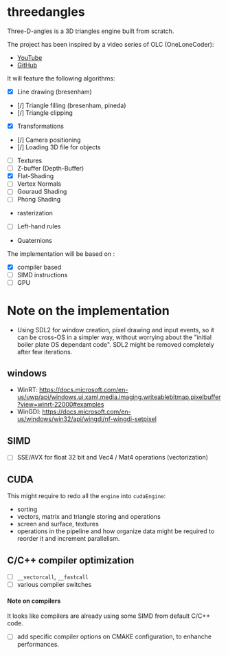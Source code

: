 ﻿# threedangles

Three-D-angles is a 3D triangles engine built from scratch.

The project has been inspired by a video series of OLC (OneLoneCoder):
- [YouTube](https://www.youtube.com/watch?v=ih20l3pJoeU)
- [GitHub](https://github.com/OneLoneCoder)


It will feature the following algorithms:

- [x] Line drawing (bresenham)
- [/] Triangle filling (bresenham, pineda)
- [/] Triangle clipping
- [x] Transformations
- [/] Camera positioning
- [/] Loading 3D file for objects
- [ ] Textures
- [ ] Z-buffer (Depth-Buffer)
- [x] Flat-Shading
- [ ] Vertex Normals
- [ ] Gouraud Shading
- [ ] Phong Shading
- rasterization
- [ ] Left-hand rules
- Quaternions

The implementation will be based on :

- [x] compiler based
- [ ] SIMD instructions
- [ ] GPU

# Note on the implementation

- Using SDL2 for window creation, pixel drawing and input events, so it can be cross-OS in a simpler way,
  without worrying about the "initial boiler plate OS dependant code".
  SDL2 might be removed completely after few iterations.

## windows
- WinRT: https://docs.microsoft.com/en-us/uwp/api/windows.ui.xaml.media.imaging.writeablebitmap.pixelbuffer?view=winrt-22000#examples
- WinGDI: https://docs.microsoft.com/en-us/windows/win32/api/wingdi/nf-wingdi-setpixel

## SIMD
- [ ] SSE/AVX for float 32 bit and Vec4 / Mat4 operations (vectorization)

## CUDA
This might require to redo all the `engine` into `cudaEngine`:

- sorting
- vectors, matrix and triangle storing and operations
- screen and surface, textures
- operations in the pipeline and how organize data might be required to reorder it and increment parallelism.

## C/C++ compiler optimization
- [ ] `__vectorcall`, `__fastcall`
- [ ] various compiler switches

#### Note on compilers
It looks like compilers are already using some SIMD from default C/C++ code.

- [ ] add specific compiler options on CMAKE configuration, to enhanche performances.
